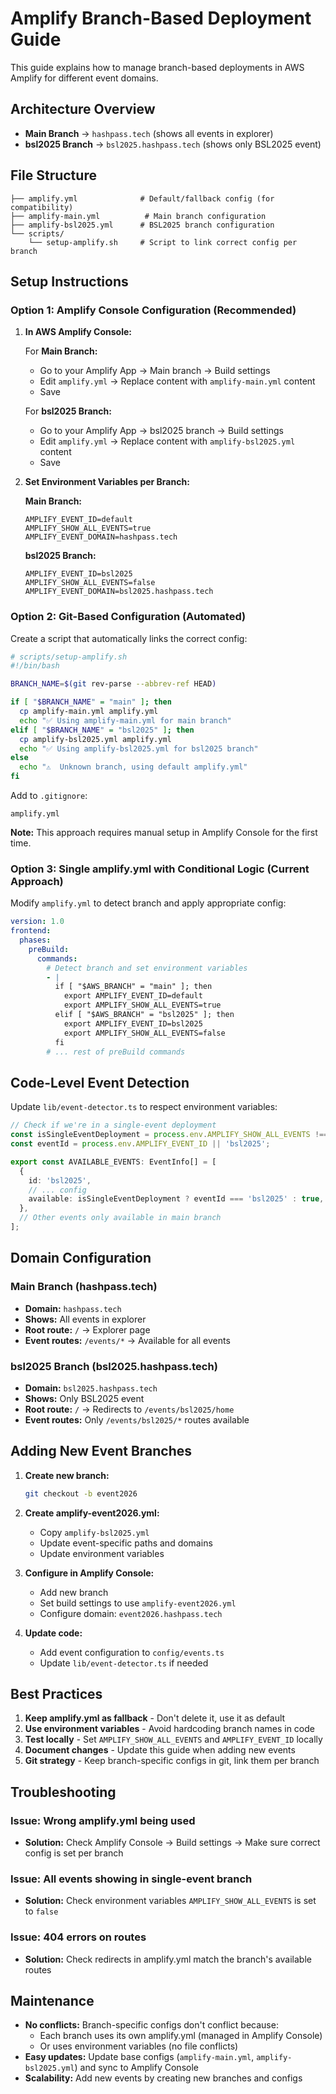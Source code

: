 # Amplify Branch-Based Deployment Guide

This guide explains how to manage branch-based deployments in AWS Amplify for different event domains.

## Architecture Overview

- **Main Branch** → `hashpass.tech` (shows all events in explorer)
- **bsl2025 Branch** → `bsl2025.hashpass.tech` (shows only BSL2025 event)

## File Structure

```
├── amplify.yml              # Default/fallback config (for compatibility)
├── amplify-main.yml          # Main branch configuration
├── amplify-bsl2025.yml      # BSL2025 branch configuration
└── scripts/
    └── setup-amplify.sh     # Script to link correct config per branch
```

## Setup Instructions

### Option 1: Amplify Console Configuration (Recommended)

1. **In AWS Amplify Console:**

   For **Main Branch:**
   - Go to your Amplify App → Main branch → Build settings
   - Edit `amplify.yml` → Replace content with `amplify-main.yml` content
   - Save

   For **bsl2025 Branch:**
   - Go to your Amplify App → bsl2025 branch → Build settings
   - Edit `amplify.yml` → Replace content with `amplify-bsl2025.yml` content
   - Save

2. **Set Environment Variables per Branch:**

   **Main Branch:**
   ```
   AMPLIFY_EVENT_ID=default
   AMPLIFY_SHOW_ALL_EVENTS=true
   AMPLIFY_EVENT_DOMAIN=hashpass.tech
   ```

   **bsl2025 Branch:**
   ```
   AMPLIFY_EVENT_ID=bsl2025
   AMPLIFY_SHOW_ALL_EVENTS=false
   AMPLIFY_EVENT_DOMAIN=bsl2025.hashpass.tech
   ```

### Option 2: Git-Based Configuration (Automated)

Create a script that automatically links the correct config:

```bash
# scripts/setup-amplify.sh
#!/bin/bash

BRANCH_NAME=$(git rev-parse --abbrev-ref HEAD)

if [ "$BRANCH_NAME" = "main" ]; then
  cp amplify-main.yml amplify.yml
  echo "✅ Using amplify-main.yml for main branch"
elif [ "$BRANCH_NAME" = "bsl2025" ]; then
  cp amplify-bsl2025.yml amplify.yml
  echo "✅ Using amplify-bsl2025.yml for bsl2025 branch"
else
  echo "⚠️  Unknown branch, using default amplify.yml"
fi
```

Add to `.gitignore`:
```
amplify.yml
```

**Note:** This approach requires manual setup in Amplify Console for the first time.

### Option 3: Single amplify.yml with Conditional Logic (Current Approach)

Modify `amplify.yml` to detect branch and apply appropriate config:

```yaml
version: 1.0
frontend:
  phases:
    preBuild:
      commands:
        # Detect branch and set environment variables
        - |
          if [ "$AWS_BRANCH" = "main" ]; then
            export AMPLIFY_EVENT_ID=default
            export AMPLIFY_SHOW_ALL_EVENTS=true
          elif [ "$AWS_BRANCH" = "bsl2025" ]; then
            export AMPLIFY_EVENT_ID=bsl2025
            export AMPLIFY_SHOW_ALL_EVENTS=false
          fi
        # ... rest of preBuild commands
```

## Code-Level Event Detection

Update `lib/event-detector.ts` to respect environment variables:

```typescript
// Check if we're in a single-event deployment
const isSingleEventDeployment = process.env.AMPLIFY_SHOW_ALL_EVENTS !== 'true';
const eventId = process.env.AMPLIFY_EVENT_ID || 'bsl2025';

export const AVAILABLE_EVENTS: EventInfo[] = [
  {
    id: 'bsl2025',
    // ... config
    available: isSingleEventDeployment ? eventId === 'bsl2025' : true,
  },
  // Other events only available in main branch
];
```

## Domain Configuration

### Main Branch (hashpass.tech)
- **Domain:** `hashpass.tech`
- **Shows:** All events in explorer
- **Root route:** `/` → Explorer page
- **Event routes:** `/events/*` → Available for all events

### bsl2025 Branch (bsl2025.hashpass.tech)
- **Domain:** `bsl2025.hashpass.tech`
- **Shows:** Only BSL2025 event
- **Root route:** `/` → Redirects to `/events/bsl2025/home`
- **Event routes:** Only `/events/bsl2025/*` routes available

## Adding New Event Branches

1. **Create new branch:**
   ```bash
   git checkout -b event2026
   ```

2. **Create amplify-event2026.yml:**
   - Copy `amplify-bsl2025.yml`
   - Update event-specific paths and domains
   - Update environment variables

3. **Configure in Amplify Console:**
   - Add new branch
   - Set build settings to use `amplify-event2026.yml`
   - Configure domain: `event2026.hashpass.tech`

4. **Update code:**
   - Add event configuration to `config/events.ts`
   - Update `lib/event-detector.ts` if needed

## Best Practices

1. **Keep amplify.yml as fallback** - Don't delete it, use it as default
2. **Use environment variables** - Avoid hardcoding branch names in code
3. **Test locally** - Set `AMPLIFY_SHOW_ALL_EVENTS` and `AMPLIFY_EVENT_ID` locally
4. **Document changes** - Update this guide when adding new events
5. **Git strategy** - Keep branch-specific configs in git, link them per branch

## Troubleshooting

### Issue: Wrong amplify.yml being used
- **Solution:** Check Amplify Console → Build settings → Make sure correct config is set per branch

### Issue: All events showing in single-event branch
- **Solution:** Check environment variables `AMPLIFY_SHOW_ALL_EVENTS` is set to `false`

### Issue: 404 errors on routes
- **Solution:** Check redirects in amplify.yml match the branch's available routes

## Maintenance

- **No conflicts:** Branch-specific configs don't conflict because:
  - Each branch uses its own amplify.yml (managed in Amplify Console)
  - Or uses environment variables (no file conflicts)
- **Easy updates:** Update base configs (`amplify-main.yml`, `amplify-bsl2025.yml`) and sync to Amplify Console
- **Scalability:** Add new events by creating new branches and configs

